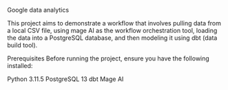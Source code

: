 Google data analytics

This project aims to demonstrate a workflow that involves pulling data from a local CSV file, using mage AI as the workflow orchestration tool, loading the data into a PostgreSQL database, and then modeling it using dbt (data build tool).

Prerequisites
Before running the project, ensure you have the following installed:

Python 3.11.5
PostgreSQL 13
dbt 
Mage AI 
